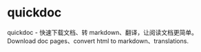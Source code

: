 # quickdoc
quickdoc - 快速下载文档、转 markdown、翻译，让阅读文档更简单。 Download doc pages、convert html to markdown、translations. 
